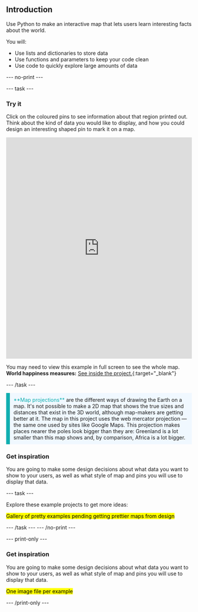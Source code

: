 ## Introduction

Use Python to make an interactive map that lets users learn interesting facts about the world.

You will:
+ Use lists and dictionaries to store data
+ Use functions and parameters to keep your code clean
+ Use code to quickly explore large amounts of data

--- no-print ---

--- task ---  

### Try it 

Click on the coloured pins to see information about that region printed out. Think about the kind of data you would like to display, and how you could design an interesting shaped pin to mark it on a map.

<iframe src="https://trinket.io/embed/python/507c939e3f?outputOnly=true&runOption=run" width="100%" height="600" frameborder="0" marginwidth="0" marginheight="0" allowfullscreen></iframe>

You may need to view this example in full screen to see the whole map. **World happiness measures:** [See inside the project.](https://trinket.io/python/507c939e3f){:target="_blank"} 


--- /task ---

<p style="border-left: solid; border-width:10px; border-color: #0faeb0; background-color: aliceblue; padding: 10px;">
<span style="color: #0faeb0">**Map projections**</span> are the different ways of drawing the Earth on a map. It's not possible to make a 2D map that shows the true sizes and distances that exist in the 3D world, although map-makers are getting better at it. The map in this project uses the web mercator projection — the same one used by sites like Google Maps. This projection makes places nearer the poles look bigger than they are: Greenland is a lot smaller than this map shows and, by comparison, Africa is a lot bigger.
</p>

### Get inspiration 

You are going to make some design decisions about what data you want to show to your users, as well as what style of map and pins you will use to display that data.

--- task ---

Explore these example projects to get more ideas:

<mark>Gallery of pretty examples pending getting prettier maps from design</mark>

--- /task ---
--- /no-print ---

--- print-only ---

### Get inspiration 

You are going to make some design decisions about what data you want to show to your users, as well as what style of map and pins you will use to display that data.

<mark>One image file per example</mark>

--- /print-only ---

